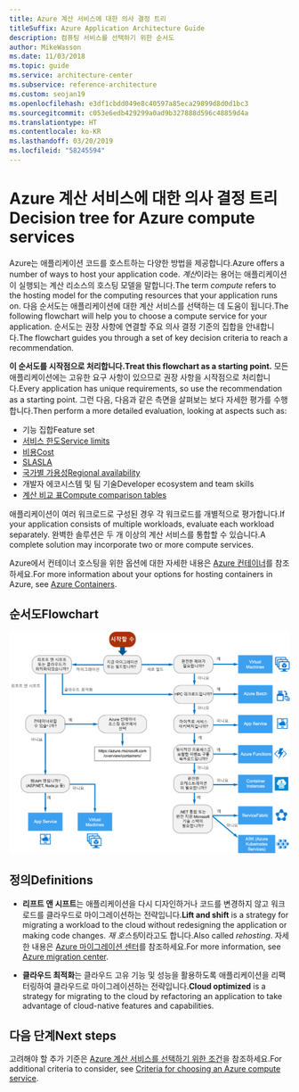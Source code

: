 ```yaml
---
title: Azure 계산 서비스에 대한 의사 결정 트리
titleSuffix: Azure Application Architecture Guide
description: 컴퓨팅 서비스를 선택하기 위한 순서도
author: MikeWasson
ms.date: 11/03/2018
ms.topic: guide
ms.service: architecture-center
ms.subservice: reference-architecture
ms.custom: seojan19
ms.openlocfilehash: e3df1cbdd049e8c40597a85eca29899d8d0d1bc3
ms.sourcegitcommit: c053e6edb429299a0ad9b327888d596c48859d4a
ms.translationtype: HT
ms.contentlocale: ko-KR
ms.lasthandoff: 03/20/2019
ms.locfileid: "58245594"
---
```

# <a name="decision-tree-for-azure-compute-services"></a><span data-ttu-id="bd565-103">Azure 계산 서비스에 대한 의사 결정 트리</span><span class="sxs-lookup"><span data-stu-id="bd565-103">Decision tree for Azure compute services</span></span>

<span data-ttu-id="bd565-104">Azure는 애플리케이션 코드를 호스트하는 다양한 방법을 제공합니다.</span><span class="sxs-lookup"><span data-stu-id="bd565-104">Azure offers a number of ways to host your application code.</span></span> <span data-ttu-id="bd565-105">*계산*이라는 용어는 애플리케이션이 실행되는 계산 리소스의 호스팅 모델을 말합니다.</span><span class="sxs-lookup"><span data-stu-id="bd565-105">The term *compute* refers to the hosting model for the computing resources that your application runs on.</span></span> <span data-ttu-id="bd565-106">다음 순서도는 애플리케이션에 대한 계산 서비스를 선택하는 데 도움이 됩니다.</span><span class="sxs-lookup"><span data-stu-id="bd565-106">The following flowchart will help you to choose a compute service for your application.</span></span> <span data-ttu-id="bd565-107">순서도는 권장 사항에 연결할 주요 의사 결정 기준의 집합을 안내합니다.</span><span class="sxs-lookup"><span data-stu-id="bd565-107">The flowchart guides you through a set of key decision criteria to reach a recommendation.</span></span>

<span data-ttu-id="bd565-108">**이 순서도를 시작점으로 처리합니다.**</span><span class="sxs-lookup"><span data-stu-id="bd565-108">**Treat this flowchart as a starting point.**</span></span> <span data-ttu-id="bd565-109">모든 애플리케이션에는 고유한 요구 사항이 있으므로 권장 사항을 시작점으로 처리합니다.</span><span class="sxs-lookup"><span data-stu-id="bd565-109">Every application has unique requirements, so use the recommendation as a starting point.</span></span> <span data-ttu-id="bd565-110">그런 다음, 다음과 같은 측면을 살펴보는 보다 자세한 평가를 수행합니다.</span><span class="sxs-lookup"><span data-stu-id="bd565-110">Then perform a more detailed evaluation, looking at aspects such as:</span></span>

- <span data-ttu-id="bd565-111">기능 집합</span><span class="sxs-lookup"><span data-stu-id="bd565-111">Feature set</span></span>
- [<span data-ttu-id="bd565-112">서비스 한도</span><span class="sxs-lookup"><span data-stu-id="bd565-112">Service limits</span></span>](/azure/azure-subscription-service-limits)
- [<span data-ttu-id="bd565-113">비용</span><span class="sxs-lookup"><span data-stu-id="bd565-113">Cost</span></span>](https://azure.microsoft.com/pricing/)
- [<span data-ttu-id="bd565-114">SLA</span><span class="sxs-lookup"><span data-stu-id="bd565-114">SLA</span></span>](https://azure.microsoft.com/support/legal/sla/)
- [<span data-ttu-id="bd565-115">국가별 가용성</span><span class="sxs-lookup"><span data-stu-id="bd565-115">Regional availability</span></span>](https://azure.microsoft.com/global-infrastructure/services/)
- <span data-ttu-id="bd565-116">개발자 에코시스템 및 팀 기술</span><span class="sxs-lookup"><span data-stu-id="bd565-116">Developer ecosystem and team skills</span></span>
- [<span data-ttu-id="bd565-117">계산 비교 표</span><span class="sxs-lookup"><span data-stu-id="bd565-117">Compute comparison tables</span></span>](./compute-comparison.md)

<span data-ttu-id="bd565-118">애플리케이션이 여러 워크로드로 구성된 경우 각 워크로드를 개별적으로 평가합니다.</span><span class="sxs-lookup"><span data-stu-id="bd565-118">If your application consists of multiple workloads, evaluate each workload separately.</span></span> <span data-ttu-id="bd565-119">완벽한 솔루션은 두 개 이상의 계산 서비스를 통합할 수 있습니다.</span><span class="sxs-lookup"><span data-stu-id="bd565-119">A complete solution may incorporate two or more compute services.</span></span>

<span data-ttu-id="bd565-120">Azure에서 컨테이너 호스팅을 위한 옵션에 대한 자세한 내용은 [Azure 컨테이너](https://azure.microsoft.com/overview/containers/)를 참조하세요.</span><span class="sxs-lookup"><span data-stu-id="bd565-120">For more information about your options for hosting containers in Azure, see [Azure Containers](https://azure.microsoft.com/overview/containers/).</span></span>

## <a name="flowchart"></a><span data-ttu-id="bd565-121">순서도</span><span class="sxs-lookup"><span data-stu-id="bd565-121">Flowchart</span></span>

![Azure 계산 서비스에 대한 의사 결정 트리](../images/compute-decision-tree.svg)

## <a name="definitions"></a><span data-ttu-id="bd565-123">정의</span><span class="sxs-lookup"><span data-stu-id="bd565-123">Definitions</span></span>

- <span data-ttu-id="bd565-124">**리프트 앤 시프트**는 애플리케이션을 다시 디자인하거나 코드를 변경하지 않고 워크로드를 클라우드로 마이그레이션하는 전략입니다.</span><span class="sxs-lookup"><span data-stu-id="bd565-124">**Lift and shift** is a strategy for migrating a workload to the cloud without redesigning the application or making code changes.</span></span> <span data-ttu-id="bd565-125">*재 호스팅*이라고도 합니다.</span><span class="sxs-lookup"><span data-stu-id="bd565-125">Also called *rehosting*.</span></span> <span data-ttu-id="bd565-126">자세한 내용은 [Azure 마이그레이션 센터](https://azure.microsoft.com/migration/)를 참조하세요.</span><span class="sxs-lookup"><span data-stu-id="bd565-126">For more information, see [Azure migration center](https://azure.microsoft.com/migration/).</span></span>

- <span data-ttu-id="bd565-127">**클라우드 최적화**는 클라우드 고유 기능 및 성능을 활용하도록 애플리케이션을 리팩터링하여 클라우드로 마이그레이션하는 전략입니다.</span><span class="sxs-lookup"><span data-stu-id="bd565-127">**Cloud optimized** is a strategy for migrating to the cloud by refactoring an application to take advantage of cloud-native features and capabilities.</span></span>

## <a name="next-steps"></a><span data-ttu-id="bd565-128">다음 단계</span><span class="sxs-lookup"><span data-stu-id="bd565-128">Next steps</span></span>

<span data-ttu-id="bd565-129">고려해야 할 추가 기준은 [Azure 계산 서비스를 선택하기 위한 조건](./compute-comparison.md)을 참조하세요.</span><span class="sxs-lookup"><span data-stu-id="bd565-129">For additional criteria to consider, see [Criteria for choosing an Azure compute service](./compute-comparison.md).</span></span>
